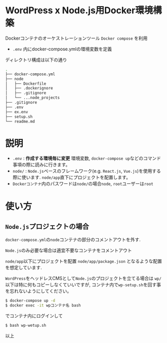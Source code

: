 # WordPress x Node.js用Docker環境構築

Dockerコンテナのオーケストレーションツール `Docker compose` を利用

- `.env` 内にdocker-compose.ymlの環境変数を定義

ディレクトリ構成は以下の通り

~~~bash
.
├── docker-compose.yml
├── node
│   ├── Dockerfile
│   ├── .dockerignore
│   ├── .gitignore
│   └── ...node_projects
├── .gitignore
├── .env
├── ex.env
├── setup.sh
└── readme.md

~~~

# 説明
- `.env` : **作成する環境毎に変更** 環境変数, `docker-compose up`などのコマンド事項の際に読みに行きます。
- `node/` : `Node.js`ベースのフレームワーク(e.g. `React.js`, `Vue.js`)を使用する際に使います. `node/app`直下にプロジェクトを配置します。
- `Dockerコンテナ`内のパスワードは`node/`の場合`node`, `root`ユーザーは`root`

# 使い方

## `Node.js`プロジェクトの場合

`docker-compose.yml`の`node`コンテナの部分のコメントアウトを外す.

`Node.js`のみ必要な場合は適宜不要なコンテナをコメントアウト

`node/app`以下にプロジェクトを配置
`node/app/package.json` となるような配置を想定しています.

`WordPress`をヘッドレスCMSとして`Node.js`のプロジェクトを立てる場合は
`wp/`以下は特に何もコピーしなくていいですが,
コンテナ内で`wp-setup.sh`を回す事を忘れないようにしてください。

```bash
$ docker-compose up -d
$ docker exec -it wpコンテナ名 bash
```

でコンテナ内にログインして

```bash
$ bash wp-wetup.sh
```

以上